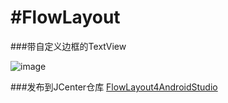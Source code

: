 #FlowLayout
==========

###带自定义边框的TextView

![image](https://github.com/longtaoge/FlowLayout/blob/master/FlowLayout.gif)


###发布到JCenter仓库
[FlowLayout4AndroidStudio](https://github.com/longtaoge/FlowLayout4AndroidStudio)

